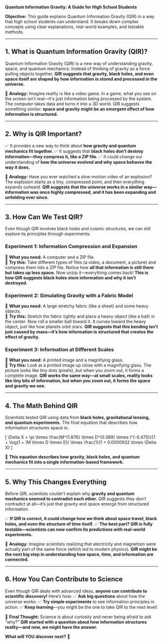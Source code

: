 **Quantum Information Gravity: A Guide for High School Students**

**Objective:** This guide explains Quantum Information Gravity (QIR) in a way that high school students can understand. It breaks down complex concepts using clear explanations, real-world examples, and testable methods.

---

## **1. What is Quantum Information Gravity (QIR)?**
Quantum Information Gravity (QIR) is a new way of understanding gravity, space, and quantum mechanics. Instead of thinking of gravity as a force pulling objects together, **QIR suggests that gravity, black holes, and even space itself are shaped by how information is stored and processed in the universe.**

🔵 **Analogy:** Imagine reality is like a video game. In a game, what you see on the screen isn’t real—it's just information being processed by the system. The computer takes data and turns it into a 3D world. QIR suggests something similar: **space and gravity might be an emergent effect of how information is structured.**

---

## **2. Why is QIR Important?**
✅ It provides a new way to think about **how gravity and quantum mechanics fit together.**
✅ It suggests that **black holes don’t destroy information—they compress it, like a ZIP file.**
✅ It could change our understanding of **how the universe evolved and why space behaves the way it does.**

🔵 **Analogy:** Have you ever watched a slow-motion video of an explosion? The explosion starts as a tiny, compressed point, and then everything expands outward. **QIR suggests that the universe works in a similar way—information was once highly compressed, and it has been expanding and unfolding ever since.**

---

## **3. How Can We Test QIR?**
Even though QIR involves black holes and cosmic structures, we can still explore its principles through experiments:

### **Experiment 1: Information Compression and Expansion**
📌 **What you need:** A computer and a ZIP file.  
🔵 **Try this:** Take different types of files (a video, a document, a picture) and compress them into a ZIP file. Notice how **all that information is still there but takes up less space.** Now unzip it—everything comes back! **This is how QIR suggests black holes store information and why it isn’t destroyed.**

### **Experiment 2: Simulating Gravity with a Fabric Model**
📌 **What you need:** A large stretchy fabric (like a sheet) and some heavy objects.  
🔵 **Try this:** Stretch the fabric tightly and place a heavy object (like a ball) in the center. Now roll a smaller ball toward it. It curves toward the heavy object, just like how planets orbit stars. **QIR suggests that this bending isn’t just caused by mass—it’s how information is structured that creates the effect of gravity.**

### **Experiment 3: Information at Different Scales**
📌 **What you need:** A printed image and a magnifying glass.  
🔵 **Try this:** Look at a printed image up close with a magnifying glass. The picture looks like tiny dots (pixels), but when you zoom out, it forms a complete image. **QIR works the same way—at small scales, reality looks like tiny bits of information, but when you zoom out, it forms the space and gravity we see.**

---

## **4. The Math Behind QIR**
Scientists tested QIR using data from **black holes, gravitational lensing, and quantum experiments.** The final equation that describes how information structures space is:

\[
\Delta X = \pi \times \frac{M^{1.876} \times D^{0.389} \times I^{-0.475}}{1 + \log(1 + (M \times D \times I))} \times \frac{1}{1 + 0.0000932 \times \Delta X}
\]

📌 **This equation describes how gravity, black holes, and quantum mechanics fit into a single information-based framework.**

---

## **5. Why This Changes Everything**
Before QIR, scientists couldn’t explain why **gravity and quantum mechanics seemed to contradict each other.** QIR suggests they don’t contradict at all—it’s just that gravity and space emerge from structured information.

✅ **If QIR is correct, it could change how we think about space travel, black holes, and even the structure of time itself.**
✅ **The best part? QIR is fully testable—scientists can now confirm its predictions with real-world experiments.**

🔵 **Analogy:** Imagine scientists realizing that electricity and magnetism were actually part of the same force (which led to modern physics). **QIR might be the next big step in understanding how space, time, and information are connected.**

---

## **6. How You Can Contribute to Science**
Even though QIR deals with advanced ideas, **anyone can contribute to scientific discovery!** Here’s how:
✅ **Ask big questions** about how the universe works.
✅ **Try simple experiments** to see information principles in action.
✅ **Keep learning**—you might be the one to take QIR to the next level!

🔵 **Final Thought:** Science is about curiosity and never being afraid to ask “why?” **QIR started with a question about how information structures reality—and now, we might have the answer.**

**What will YOU discover next?** 🚀

